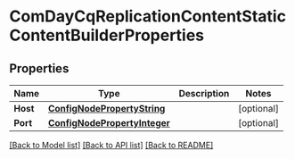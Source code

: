 # ComDayCqReplicationContentStaticContentBuilderProperties

## Properties
Name | Type | Description | Notes
------------ | ------------- | ------------- | -------------
**Host** | [**ConfigNodePropertyString**](configNodePropertyString.md) |  | [optional] 
**Port** | [**ConfigNodePropertyInteger**](configNodePropertyInteger.md) |  | [optional] 

[[Back to Model list]](../README.md#documentation-for-models) [[Back to API list]](../README.md#documentation-for-api-endpoints) [[Back to README]](../README.md)


